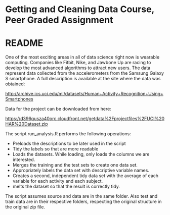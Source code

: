 # Getting and Cleaning Data Course, Peer Graded Assignment
# README

One of the most exciting areas in all of data science right now is wearable 
computing. Companies like Fitbit, Nike, and Jawbone Up are racing to develop 
the most advanced algorithms to attract new users. The data represent data 
collected from the accelerometers from the Samsung Galaxy S smartphone. 
A full description is available at the site where the data was obtained:

http://archive.ics.uci.edu/ml/datasets/Human+Activity+Recognition+Using+Smartphones

Data for the project can be downloaded from here:

https://d396qusza40orc.cloudfront.net/getdata%2Fprojectfiles%2FUCI%20HAR%20Dataset.zip

The script run_analysis.R performs the following operations:

* Preloads the descriptions to be later used in the script
* Tidy the labels so that are more readable
* Loads the datasets. While loading, only loads the columns we are interested.
* Merges the training and the test sets to create one data set.
* Appropriately labels the data set with descriptive variable names.
* Creates a second, independent tidy data set with the average of each variable
for each activity and each subject.
* melts the dataset so that the result is correctly tidy.

The script assumes source and data are in the same folder. Also test and train 
data are in their respective folders, respecting the original structure in 
the original zip file.
